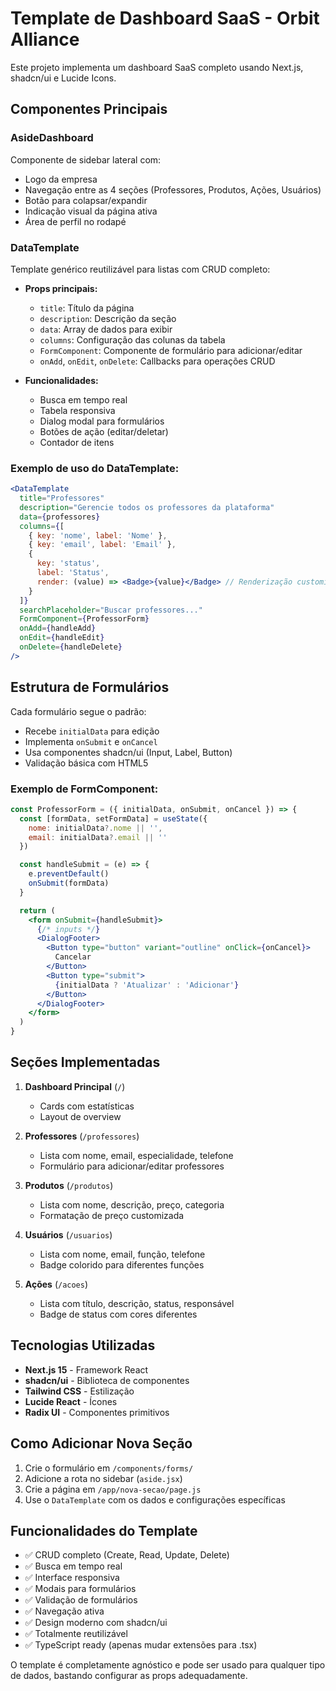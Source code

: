 # Template de Dashboard SaaS - Orbit Alliance

Este projeto implementa um dashboard SaaS completo usando Next.js, shadcn/ui e Lucide Icons.

## Componentes Principais

### AsideDashboard
Componente de sidebar lateral com:
- Logo da empresa
- Navegação entre as 4 seções (Professores, Produtos, Ações, Usuários)
- Botão para colapsar/expandir
- Indicação visual da página ativa
- Área de perfil no rodapé

### DataTemplate
Template genérico reutilizável para listas com CRUD completo:
- **Props principais:**
  - `title`: Título da página
  - `description`: Descrição da seção
  - `data`: Array de dados para exibir
  - `columns`: Configuração das colunas da tabela
  - `FormComponent`: Componente de formulário para adicionar/editar
  - `onAdd`, `onEdit`, `onDelete`: Callbacks para operações CRUD

- **Funcionalidades:**
  - Busca em tempo real
  - Tabela responsiva
  - Dialog modal para formulários
  - Botões de ação (editar/deletar)
  - Contador de itens

### Exemplo de uso do DataTemplate:

```jsx
<DataTemplate
  title="Professores"
  description="Gerencie todos os professores da plataforma"
  data={professores}
  columns={[
    { key: 'nome', label: 'Nome' },
    { key: 'email', label: 'Email' },
    { 
      key: 'status', 
      label: 'Status',
      render: (value) => <Badge>{value}</Badge> // Renderização customizada
    }
  ]}
  searchPlaceholder="Buscar professores..."
  FormComponent={ProfessorForm}
  onAdd={handleAdd}
  onEdit={handleEdit}
  onDelete={handleDelete}
/>
```

## Estrutura de Formulários

Cada formulário segue o padrão:
- Recebe `initialData` para edição
- Implementa `onSubmit` e `onCancel`
- Usa componentes shadcn/ui (Input, Label, Button)
- Validação básica com HTML5

### Exemplo de FormComponent:

```jsx
const ProfessorForm = ({ initialData, onSubmit, onCancel }) => {
  const [formData, setFormData] = useState({
    nome: initialData?.nome || '',
    email: initialData?.email || ''
  })

  const handleSubmit = (e) => {
    e.preventDefault()
    onSubmit(formData)
  }

  return (
    <form onSubmit={handleSubmit}>
      {/* inputs */}
      <DialogFooter>
        <Button type="button" variant="outline" onClick={onCancel}>
          Cancelar
        </Button>
        <Button type="submit">
          {initialData ? 'Atualizar' : 'Adicionar'}
        </Button>
      </DialogFooter>
    </form>
  )
}
```

## Seções Implementadas

1. **Dashboard Principal** (`/`)
   - Cards com estatísticas
   - Layout de overview

2. **Professores** (`/professores`)
   - Lista com nome, email, especialidade, telefone
   - Formulário para adicionar/editar professores

3. **Produtos** (`/produtos`)
   - Lista com nome, descrição, preço, categoria
   - Formatação de preço customizada

4. **Usuários** (`/usuarios`)
   - Lista com nome, email, função, telefone
   - Badge colorido para diferentes funções

5. **Ações** (`/acoes`)
   - Lista com título, descrição, status, responsável
   - Badge de status com cores diferentes

## Tecnologias Utilizadas

- **Next.js 15** - Framework React
- **shadcn/ui** - Biblioteca de componentes
- **Tailwind CSS** - Estilização
- **Lucide React** - Ícones
- **Radix UI** - Componentes primitivos

## Como Adicionar Nova Seção

1. Crie o formulário em `/components/forms/`
2. Adicione a rota no sidebar (`aside.jsx`)
3. Crie a página em `/app/nova-secao/page.js`
4. Use o `DataTemplate` com os dados e configurações específicas

## Funcionalidades do Template

- ✅ CRUD completo (Create, Read, Update, Delete)
- ✅ Busca em tempo real
- ✅ Interface responsiva
- ✅ Modais para formulários
- ✅ Validação de formulários
- ✅ Navegação ativa
- ✅ Design moderno com shadcn/ui
- ✅ Totalmente reutilizável
- ✅ TypeScript ready (apenas mudar extensões para .tsx)

O template é completamente agnóstico e pode ser usado para qualquer tipo de dados, bastando configurar as props adequadamente.
